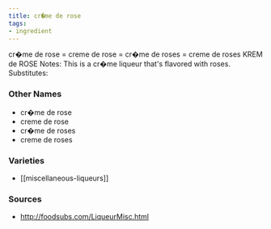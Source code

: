 ```yaml
---
title: cr�me de rose
tags:
- ingredient
---
```

cr�me de rose = creme de rose = cr�me de roses = creme de roses KREM de ROSE Notes: This is a cr�me liqueur that's flavored with roses. Substitutes:

### Other Names

* cr�me de rose
* creme de rose
* cr�me de roses
* creme de roses

### Varieties

* [[miscellaneous-liqueurs]]

### Sources
* http://foodsubs.com/LiqueurMisc.html
